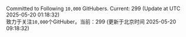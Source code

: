 Committed to Following `10,000` GitHubers. Current: <!-- FOLLOWING_COUNT -->299<!-- FOLLOWING_COUNT --> (Update at UTC <!-- LAST_UPDATED -->2025-05-20 01:18:32<!-- LAST_UPDATED -->)<br>
致力于关注`10,000`个GitHuber。当前：<!-- FOLLOWING_COUNT -->299<!-- FOLLOWING_COUNT --> (更新于北京时间 <!-- LAST_UPDATED_CST -->2025-05-20 09:18:32<!-- LAST_UPDATED_CST -->)
